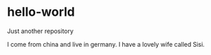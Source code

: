 # hello-world
Just another repository

I come from china and live in germany. I have a lovely wife called Sisi.

